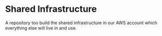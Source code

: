 # Shared Infrastructure

A repository too build the shared infrastructure in our AWS account which everything else will live in and use.
